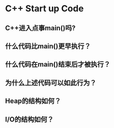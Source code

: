 # C++ Start up Code

## C++进入点事main()吗?
## 什么代码比main()更早执行？
## 什么代码在main()结束后才被执行？
## 为什么上述代码可以如此行为？
## Heap的结构如何？
## I/O的结构如何？